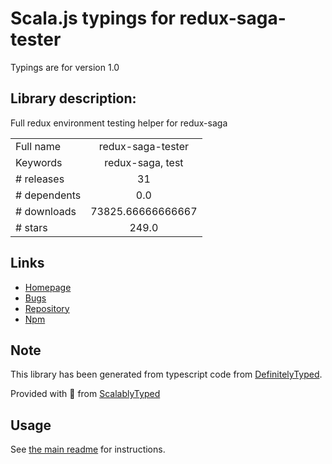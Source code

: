 
# Scala.js typings for redux-saga-tester

Typings are for version 1.0

## Library description:
Full redux environment testing helper for redux-saga

|                    |                 |
| ------------------ | :-------------: |
| Full name          | redux-saga-tester |
| Keywords           | redux-saga, test |
| # releases         | 31 |
| # dependents       | 0.0 |
| # downloads        | 73825.66666666667 |
| # stars            | 249.0 |

## Links
- [Homepage](https://github.com/wix/redux-saga-tester#readme)
- [Bugs](https://github.com/wix/redux-saga-tester/issues)
- [Repository](https://github.com/wix/redux-saga-tester)
- [Npm](https://www.npmjs.com/package/redux-saga-tester)
    


## Note
This library has been generated from typescript code from [DefinitelyTyped](https://definitelytyped.org).

Provided with :purple_heart: from [ScalablyTyped](https://github.com/oyvindberg/ScalablyTyped)

## Usage
See [the main readme](../../readme.md) for instructions.


